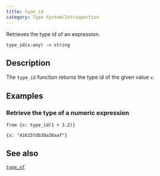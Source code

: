 ```yaml
---
title: type_id
category: Type System/Introspection
---
```


Retrieves the type id of an expression.

```tql
type_id(x:any) -> string
```

## Description

The `type_id` function returns the type id of the given value `x`.

## Examples

### Retrieve the type of a numeric expression

```tql
from {x: type_id(1 + 3.2)}
```

```tql
{x: "41615fdb30a38aaf"}
```

## See also

[`type_of`](/reference/functions/type_of)
